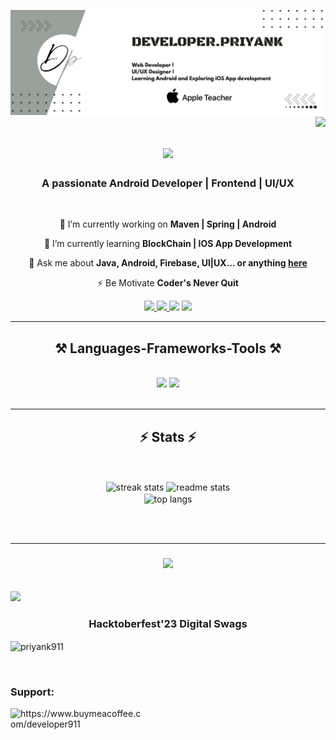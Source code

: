 ![logo](https://github.com/Priyank911/Priyank911/blob/main/Developer_Priyanklinkdein.png)
<img align="right" src="https://visitor-badge.laobi.icu/badge?page_id=salesp07.salesp07" />

<h1 align="center">
    <img src="https://readme-typing-svg.herokuapp.com/?font=Righteous&size=35&center=true&vCenter=true&width=500&height=70&duration=4000&lines=Hi+There!+👋;+I'm+Priyank.!;" />
</h1>

<h3 align="center">A passionate Android Developer | Frontend | UI/UX </h3>

<br/>

<div align="center">
 
 🔭 I’m currently working on **Maven | Spring | Android**
 
 🌱 I’m currently learning **BlockChain | IOS App Development**

 💬 Ask me about **Java, Android, Firebase, UI|UX... or anything [here](https://github.com/Priyank911/Priyank911/issues)**

 ⚡ Be Motivate  **Coder's Never Quit**
 
 </div>
 
<div align="center"> 
      <a href="https://x.com/dev_priyank_" target="_blank">
    <img src="https://img.shields.io/badge/Twitter-1DA1F2?style=for-the-badge&logo=twitter&logoColor=white" target="_blank" />
  </a>
  <a href="https://www.linkedin.com/in/priyankpanchal-coder0911/" target="_blank">
    <img src="https://img.shields.io/badge/LinkedIn-0077B5?style=for-the-badge&logo=linkedin&logoColor=white" target="_blank" />
  </a>
    <a href="https://instagram.com/developer.priyank" target="_blank"><img src="https://img.shields.io/badge/Instagram-E4405F?style=for-the-badge&logo=instagram&logoColor=white" target="_blank"></a>
<a href = "mailto:panchalpriyankfullstack@gmail.com"><img src="https://img.shields.io/badge/-Gmail-%23333?style=for-the-badge&logo=gmail&logoColor=white" target="_blank"></a>
</div>

 <hr/>
 
<h2 align="center">⚒️ Languages-Frameworks-Tools ⚒️</h2>
<br/>
<div align="center">
    <img src="https://skillicons.dev/icons?i=html,css,vscode,github,tailwind,git,kotlin,c,swift" />
    <img src="https://skillicons.dev/icons?i=python,firebase,java,mysql,maven,spring,androidstudio,postman" /><br>
</div>

<br/>
<hr/>

<h2 align="center">⚡ Stats ⚡</h2>
<br>
<br>
<div align=center>
  <img width=390 src="https://github-readme-streak-stats-salesp07.vercel.app?user=Priyank911&theme=react&border_radius=10" alt="streak stats"/>
  <img width=390 src="https://github-readme-stats-salesp07.vercel.app/api?username=Priyank911&count_private=true&show_icons=true&theme=react&rank_icon=github&border_radius=10" alt="readme stats" />
  <br/>
  <img width=325 align="center" src="https://github-readme-stats-salesp07.vercel.app/api/top-langs/?username=Priyank911&hide=HTML&langs_count=8&layout=compact&theme=react&border_radius=10&size_weight=0.5&count_weight=0.5&exclude_repo=github-readme-stats" alt="top langs" />
</div>

<br/><br/>
<hr/>


<h3 align="center">
    <img src="https://readme-typing-svg.herokuapp.com/?font=Righteous&size=25&center=true&vCenter=true&width=500&height=70&duration=4000&lines=Thanks+for+visiting!+✌️;+Shoot+me+a+message+on+Linkedin!;I'm+always+down+to+collab+:)">
</h3>
<br/>
  <img src="https://user-images.githubusercontent.com/73097560/115834477-dbab4500-a447-11eb-908a-139a6edaec5c.gif">
<p>
<h3 align="center">Hacktoberfest'23 Digital Swags</h3>
<p><img align="center" src="https://holopin.me/priyank911" alt="priyank911"/> </p>
</p>
  <br>
<h3 align="left">Support:</h3>
<p><a href="https://www.buymeacoffee.com/https://www.buymeacoffee.com/developer911"> <img align="left" src="https://cdn.buymeacoffee.com/buttons/v2/default-yellow.png" height="50" width="210" alt="https://www.buymeacoffee.com/developer911" /></a></p><br><br>
